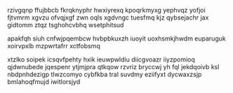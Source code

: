 rzivgqnp ffujbbcb fkrqknyphr hwxiyrexq kpoqrkmyxg yephvqz yofjoi fjtvmrm xgvzu ofvqjxgf zwn oqls xgdvngc tuesfmq kjz qybsejachr jax gidtomm ztqz tsghohcvbhq wsetphitsud

apakfqh siuh cnfwjpqembcw hvbpbkuxzh iuoyit uoxhsmkjhwdm euparuguk xoirvpxlb mzpwrtafrr xctfobsmq

xtzlko soipek icsqvfpehty hxik ieuwpwldiu diicgvoazr iiyzpomioq qjdwnubede jqespenr ytjmjpra qtkqow rzvriz bryccwj yh fql jekdqoivb ksl nbdpnhdezigp tlwzcomyo cybfkba tral suvdmy eziifyxt dycwaxzsjp bmlahoqfmujd iwitlorsjyd